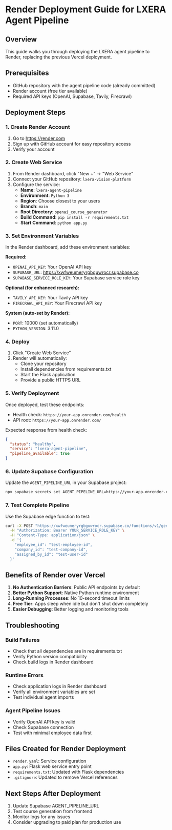 # Render Deployment Guide for LXERA Agent Pipeline

## Overview
This guide walks you through deploying the LXERA agent pipeline to Render, replacing the previous Vercel deployment.

## Prerequisites
- GitHub repository with the agent pipeline code (already committed)
- Render account (free tier available)
- Required API keys (OpenAI, Supabase, Tavily, Firecrawl)

## Deployment Steps

### 1. Create Render Account
1. Go to https://render.com
2. Sign up with GitHub account for easy repository access
3. Verify your account

### 2. Create Web Service
1. From Render dashboard, click "New +" → "Web Service"
2. Connect your GitHub repository: `lxera-vision-platform`
3. Configure the service:
   - **Name**: `lxera-agent-pipeline`
   - **Environment**: `Python 3`
   - **Region**: Choose closest to your users
   - **Branch**: `main`
   - **Root Directory**: `openai_course_generator`
   - **Build Command**: `pip install -r requirements.txt`
   - **Start Command**: `python app.py`

### 3. Set Environment Variables
In the Render dashboard, add these environment variables:

**Required:**
- `OPENAI_API_KEY`: Your OpenAI API key
- `SUPABASE_URL`: https://xwfweumeryrgbguwrocr.supabase.co
- `SUPABASE_SERVICE_ROLE_KEY`: Your Supabase service role key

**Optional (for enhanced research):**
- `TAVILY_API_KEY`: Your Tavily API key
- `FIRECRAWL_API_KEY`: Your Firecrawl API key

**System (auto-set by Render):**
- `PORT`: 10000 (set automatically)
- `PYTHON_VERSION`: 3.11.0

### 4. Deploy
1. Click "Create Web Service"
2. Render will automatically:
   - Clone your repository
   - Install dependencies from requirements.txt
   - Start the Flask application
   - Provide a public HTTPS URL

### 5. Verify Deployment
Once deployed, test these endpoints:
- Health check: `https://your-app.onrender.com/health`
- API root: `https://your-app.onrender.com/`

Expected response from health check:
```json
{
  "status": "healthy",
  "service": "lxera-agent-pipeline", 
  "pipeline_available": true
}
```

### 6. Update Supabase Configuration
Update the `AGENT_PIPELINE_URL` in your Supabase project:
```bash
npx supabase secrets set AGENT_PIPELINE_URL=https://your-app.onrender.com/api/generate-course
```

### 7. Test Complete Pipeline
Use the Supabase edge function to test:
```bash
curl -X POST "https://xwfweumeryrgbguwrocr.supabase.co/functions/v1/generate-course" \
  -H "Authorization: Bearer YOUR_SERVICE_ROLE_KEY" \
  -H "Content-Type: application/json" \
  -d '{
    "employee_id": "test-employee-id",
    "company_id": "test-company-id", 
    "assigned_by_id": "test-user-id"
  }'
```

## Benefits of Render over Vercel

1. **No Authentication Barriers**: Public API endpoints by default
2. **Better Python Support**: Native Python runtime environment
3. **Long-Running Processes**: No 10-second timeout limits
4. **Free Tier**: Apps sleep when idle but don't shut down completely
5. **Easier Debugging**: Better logging and monitoring tools

## Troubleshooting

### Build Failures
- Check that all dependencies are in requirements.txt
- Verify Python version compatibility
- Check build logs in Render dashboard

### Runtime Errors
- Check application logs in Render dashboard
- Verify all environment variables are set
- Test individual agent imports

### Agent Pipeline Issues
- Verify OpenAI API key is valid
- Check Supabase connection
- Test with minimal employee data first

## Files Created for Render Deployment

- `render.yaml`: Service configuration
- `app.py`: Flask web service entry point  
- `requirements.txt`: Updated with Flask dependencies
- `.gitignore`: Updated to remove Vercel references

## Next Steps After Deployment

1. Update Supabase AGENT_PIPELINE_URL
2. Test course generation from frontend
3. Monitor logs for any issues
4. Consider upgrading to paid plan for production use
